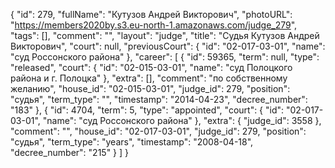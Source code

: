 {
    "id": 279,
    "fullName": "Кутузов Андрей Викторович",
    "photoURL": "https://members2020by.s3.eu-north-1.amazonaws.com/judge_279",
    "tags": [],
    "comment": "",
    "layout": "judge",
    "title": "Судья Кутузов Андрей Викторович",
    "court": null,
    "previousCourt": {
        "id": "02-017-03-01",
        "name": "суд Россонского района"
    },
    "career": [
        {
            "id": 59365,
            "term": null,
            "type": "released",
            "court": {
                "id": "02-015-03-01",
                "name": "суд Полоцкого района и г. Полоцка"
            },
            "extra": [],
            "comment": "по собственному желанию",
            "house_id": "02-015-03-01",
            "judge_id": 279,
            "position": "судья",
            "term_type": "",
            "timestamp": "2014-04-23",
            "decree_number": "183"
        },
        {
            "id": 4704,
            "term": 5,
            "type": "appointed",
            "court": {
                "id": "02-017-03-01",
                "name": "суд Россонского района"
            },
            "extra": {
                "judge_id": 3558
            },
            "comment": "",
            "house_id": "02-017-03-01",
            "judge_id": 279,
            "position": "судья",
            "term_type": "years",
            "timestamp": "2008-04-18",
            "decree_number": "215"
        }
    ]
}